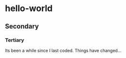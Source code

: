 # hello-world
## Secondary
### Tertiary
Its been a while since I last coded. Things have changed...
